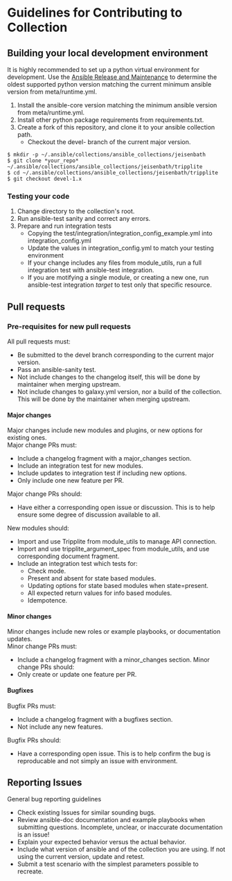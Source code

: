 # Guidelines for Contributing to Collection

## Building your local development environment

It is highly recommended to set up a python virtual environment for development.
Use the [Ansible Release and Maintenance](https://docs.ansible.com/ansible/latest/reference_appendices/release_and_maintenance.html) to determine the oldest supported python version matching the current minimum ansible version from meta/runtime.yml.  
1. Install the ansible-core version matching the minimum ansible version from meta/runtime.yml.  
2. Install other python package requirements from requirements.txt.  
3. Create a fork of this repository, and clone it to your ansible collection path.
   - Checkout the devel- branch of the current major version.

```
$ mkdir -p ~/.ansible/collections/ansible_collections/jeisenbath
$ git clone *your_repo* ~/.ansible/collections/ansible_collections/jeisenbath/tripplite
$ cd ~/.ansible/collections/ansible_collections/jeisenbath/tripplite
$ git checkout devel-1.x
```

### Testing your code

1. Change directory to the collection's root.  
2. Run ansible-test sanity and correct any errors.  
3. Prepare and run integration tests  
    - Copying the test/integration/integration_config_example.yml into integration_config.yml
    - Update the values in integration_config.yml to match your testing environment  
    - If your change includes any files from module_utils, run a full integration test with ansible-test integration.  
    - If you are motifying a single module, or creating a new one, run ansible-test integration *target* to test only that specific resource.  

## Pull requests

### Pre-requisites for new pull requests

All pull requests must:
- Be submitted to the devel branch corresponding to the current major version.  
- Pass an ansible-sanity test.  
- Not include changes to the changelog itself, this will be done by maintainer when merging upstream.  
- Not include changes to galaxy.yml version, nor a build of the collection. This will be done by the maintainer when merging upstream.  

#### Major changes

Major changes include new modules and plugins, or new options for existing ones.  
Major change PRs must:
- Include a changelog fragment with a major_changes section.
- Include an integration test for new modules.
- Include updates to integration test if including new options.
- Only include one new feature per PR.  

Major change PRs should:
- Have either a corresponding open issue or discussion. This is to help ensure some degree of discussion available to all.  

New modules should:  
- Import and use Tripplite from module_utils to manage API connection.
- Import and use tripplite_argument_spec from module_utils, and use corresponding document fragment.
- Include an integration test which tests for:
  - Check mode.
  - Present and absent for state based modules.
  - Updating options for state based modules when state=present.
  - All expected return values for info based modules.
  - Idempotence.

#### Minor changes

Minor changes include new roles or example playbooks, or documentation updates.  
Minor change PRs must:
- Include a changelog fragment with a minor_changes section.
Minor change PRs should:
- Only create or update one feature per PR.

#### Bugfixes

Bugfix PRs must:
- Include a changelog fragment with a bugfixes section.
- Not include any new features.  

Bugfix PRs should:
- Have a corresponding open issue. This is to help confirm the bug is reproducable and not simply an issue with environment.

## Reporting Issues

General bug reporting guidelines
- Check existing Issues for similar sounding bugs.
- Review ansible-doc documentation and example playbooks when submitting questions. Incomplete, unclear, or inaccurate documentation is an issue!
- Explain your expected behavior versus the actual behavior.
- Include what version of ansible and of the collection you are using. If not using the current version, update and retest.
- Submit a test scenario with the simplest parameters possible to recreate.
